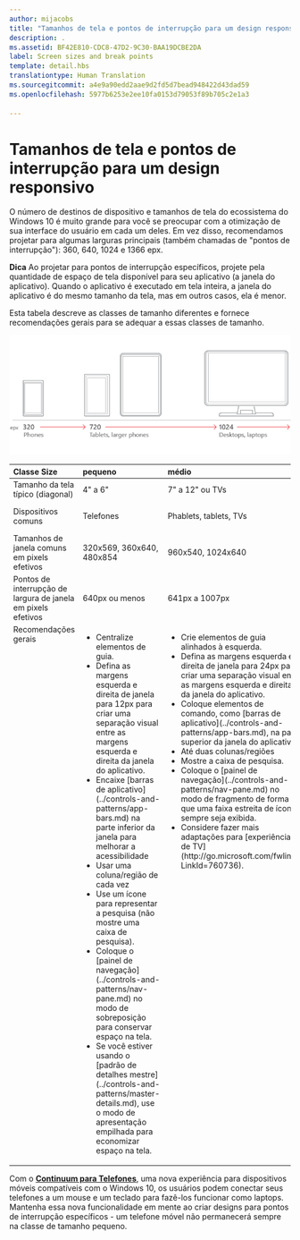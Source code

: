```yaml
---
author: mijacobs
title: "Tamanhos de tela e pontos de interrupção para um design responsivo"
description: .
ms.assetid: BF42E810-CDC8-47D2-9C30-BAA19DCBE2DA
label: Screen sizes and break points
template: detail.hbs
translationtype: Human Translation
ms.sourcegitcommit: a4e9a90edd2aae9d2fd5d7bead948422d43dad59
ms.openlocfilehash: 5977b6253e2ee10fa0153d79053f89b705c2e1a3

---
```


#  Tamanhos de tela e pontos de interrupção para um design responsivo

O número de destinos de dispositivo e tamanhos de tela do ecossistema do Windows 10 é muito grande para você se preocupar com a otimização de sua interface do usuário em cada um deles. Em vez disso, recomendamos projetar para algumas larguras principais (também chamadas de "pontos de interrupção"): 360, 640, 1024 e 1366 epx.

**Dica**  Ao projetar para pontos de interrupção específicos, projete pela quantidade de espaço de tela disponível para seu aplicativo (a janela do aplicativo). Quando o aplicativo é executado em tela inteira, a janela do aplicativo é do mesmo tamanho da tela, mas em outros casos, ela é menor.
 

Esta tabela descreve as classes de tamanho diferentes e fornece recomendações gerais para se adequar a essas classes de tamanho.

![pontos de interrupção do design responsivo](images/rsp-design/rspd-breakpoints.png)

<table>
<colgroup>
<col width="25%" />
<col width="25%" />
<col width="25%" />
<col width="25%" />
</colgroup>
<thead>
<tr class="header">
<th align="left">Classe Size</th>
<th align="left">pequeno</th>
<th align="left">médio</th>
<th align="left">grande</th>
</tr>
</thead>
<tbody>
<tr class="odd">
<td align="left">Tamanho da tela típico (diagonal)</td>
<td align="left">4&quot; a 6&quot;</td>
<td align="left">7&quot; a 12&quot; ou TVs</td>
<td align="left">13&quot; e maior</td>
</tr>
<tr class="even">
<td align="left">Dispositivos comuns</td>
<td align="left">Telefones</td>
<td align="left">Phablets, tablets, TVs</td>
<td align="left">Computadores, laptops, Surface Hubs</td>
</tr>
<tr class="odd">
<td align="left">Tamanhos de janela comuns em pixels efetivos</td>
<td align="left">320x569, 360x640, 480x854</td>
<td align="left">960x540, 1024x640</td>
<td align="left">1366x768, 1920x1080</td>
</tr>
<tr class="even">
<td align="left">Pontos de interrupção de largura de janela em pixels efetivos</td>
<td align="left">640px ou menos</td>
<td align="left">641px a 1007px</td>
<td align="left">1008px ou mais</td>
</tr>
<tr class="odd">
<td align="left" valign="top">Recomendações gerais</td>
<td align="left" valign="top"><ul>
<li>Centralize elementos de guia.</li>
<li>Defina as margens esquerda e direita de janela para 12px para criar uma separação visual entre as margens esquerda e direita da janela do aplicativo.</li>
<li>Encaixe [barras de aplicativo](../controls-and-patterns/app-bars.md) na parte inferior da janela para melhorar a acessibilidade</li>
<li>Usar uma coluna/região de cada vez</li>
<li>Use um ícone para representar a pesquisa (não mostre uma caixa de pesquisa).</li>
<li>Coloque o [painel de navegação](../controls-and-patterns/nav-pane.md) no modo de sobreposição para conservar espaço na tela.</li>
<li>Se você estiver usando o [padrão de detalhes mestre](../controls-and-patterns/master-details.md), use o modo de apresentação empilhada para economizar espaço na tela.</li>
</ul></td>
<td align="left" valign="top"><ul>
<li>Crie elementos de guia alinhados à esquerda.</li>
<li>Defina as margens esquerda e direita de janela para 24px para criar uma separação visual entre as margens esquerda e direita da janela do aplicativo.</li>
<li>Coloque elementos de comando, como [barras de aplicativo](../controls-and-patterns/app-bars.md), na parte superior da janela do aplicativo.</li>
<li>Até duas colunas/regiões</li>
<li>Mostre a caixa de pesquisa.</li>
<li>Coloque o [painel de navegação](../controls-and-patterns/nav-pane.md) no modo de fragmento de forma que uma faixa estreita de ícones sempre seja exibida.</li>
<li>Considere fazer mais adaptações para [experiências de TV](http://go.microsoft.com/fwlink/?LinkId=760736).</li>
</ul></td>
<td align="left" valign="top"><ul>
<li>Crie elementos de guia alinhados à esquerda.</li>
<li>Defina as margens esquerda e direita de janela para 24px para criar uma separação visual entre as margens esquerda e direita da janela do aplicativo.</li>
<li>Coloque elementos de comando, como [barras de aplicativo](../controls-and-patterns/app-bars.md), na parte superior da janela do aplicativo.</li>
<li>Até três colunas/regiões</li>
<li>Mostre a caixa de pesquisa.</li>
<li>Coloque o [painel de navegação](../controls-and-patterns/nav-pane.md) no modo encaixado para que ele sempre apareça.</li>
</ul></td>
</tr>
</tbody>
</table>

Com o [**Continuum para Telefones**](http://go.microsoft.com/fwlink/p/?LinkID=699431), uma nova experiência para dispositivos móveis compatíveis com o Windows 10, os usuários podem conectar seus telefones a um mouse e um teclado para fazê-los funcionar como laptops. Mantenha essa nova funcionalidade em mente ao criar designs para pontos de interrupção específicos - um telefone móvel não permanecerá sempre na classe de tamanho pequeno.
 



<!--HONumber=Aug16_HO3-->


